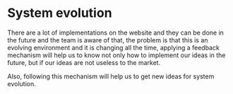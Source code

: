 # System evolution

There are a lot of implementations on the website and they can be done in the future and the team is aware of that, the problem is that this is an evolving environment and it is changing all the time, applying a feedback mechanism will help us to know not only how to implement our ideas in the future, but if our ideas are not useless to the market.

Also, following this mechanism will help us to get new ideas for system evolution.

